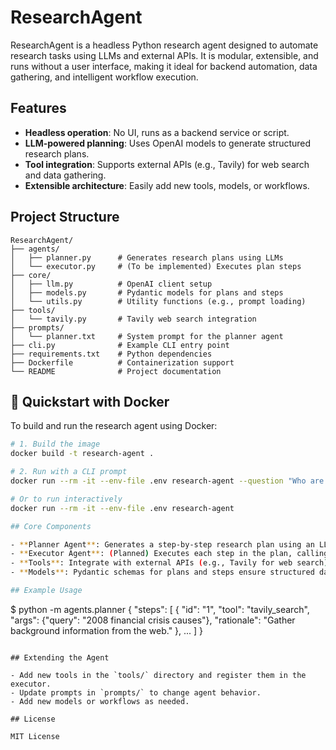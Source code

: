 # ResearchAgent

ResearchAgent is a headless Python research agent designed to automate research tasks using LLMs and external APIs. It is modular, extensible, and runs without a user interface, making it ideal for backend automation, data gathering, and intelligent workflow execution.

## Features
- **Headless operation**: No UI, runs as a backend service or script.
- **LLM-powered planning**: Uses OpenAI models to generate structured research plans.
- **Tool integration**: Supports external APIs (e.g., Tavily) for web search and data gathering.
- **Extensible architecture**: Easily add new tools, models, or workflows.

## Project Structure

```
ResearchAgent/
├── agents/
│   ├── planner.py      # Generates research plans using LLMs
│   └── executor.py     # (To be implemented) Executes plan steps
├── core/
│   ├── llm.py          # OpenAI client setup
│   ├── models.py       # Pydantic models for plans and steps
│   └── utils.py        # Utility functions (e.g., prompt loading)
├── tools/
│   └── tavily.py       # Tavily web search integration
├── prompts/
│   └── planner.txt     # System prompt for the planner agent
├── cli.py              # Example CLI entry point
├── requirements.txt    # Python dependencies
├── Dockerfile          # Containerization support
└── README              # Project documentation
```

## 🐳 Quickstart with Docker

To build and run the research agent using Docker:

```bash
# 1. Build the image
docker build -t research-agent .

# 2. Run with a CLI prompt
docker run --rm -it --env-file .env research-agent --question "Who are the most influential R&B singers of the 2010s?"

# Or to run interactively
docker run --rm -it --env-file .env research-agent

## Core Components

- **Planner Agent**: Generates a step-by-step research plan using an LLM and a custom prompt.
- **Executor Agent**: (Planned) Executes each step in the plan, calling tools or APIs as needed.
- **Tools**: Integrate with external APIs (e.g., Tavily for web search).
- **Models**: Pydantic schemas for plans and steps ensure structured data flow.

## Example Usage

```
$ python -m agents.planner
{
  "steps": [
	 {
		"id": "1",
		"tool": "tavily_search",
		"args": {"query": "2008 financial crisis causes"},
		"rationale": "Gather background information from the web."
	 },
	 ...
  ]
}
```

## Extending the Agent

- Add new tools in the `tools/` directory and register them in the executor.
- Update prompts in `prompts/` to change agent behavior.
- Add new models or workflows as needed.

## License

MIT License

